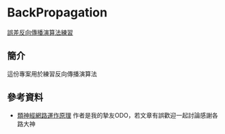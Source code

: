 # BackPropagation

[誤差反向傳播演算法練習](https://zh.wikipedia.org/wiki/%E5%8F%8D%E5%90%91%E4%BC%A0%E6%92%AD%E7%AE%97%E6%B3%95)

## 簡介

這份專案用於練習反向傳播演算法

## 參考資料

* [類神經網路運作原理](https://docs.google.com/document/d/1PK4fOH_qG0c673fysPqE2hVU0hCu7jcb/edit)
  作者是我的摯友ODO，若文章有誤歡迎一起討論感謝各路大神
